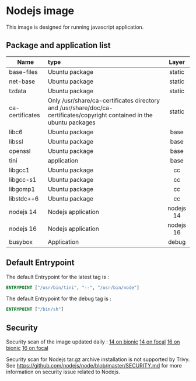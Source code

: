 # Nodejs image

This image is designed for running javascript application.

## Package and application list

| Name            | type                                                         |   Layer   |
| --------------- | :----------------------------------------------------------- | :-------: |
| base-files      | Ubuntu package                                               |  static   |
| net-base        | Ubuntu package                                               |  static   |
| tzdata          | Ubuntu package                                               |  static   |
| ca-certificates | Only /usr/share/ca-certificates directory and /usr/share/doc/ca-certificates/copyright contained in the ubuntu packages |  static   |
| libc6           | Ubuntu package                                               |   base    |
| libssl          | Ubuntu package                                               |   base    |
| openssl         | Ubuntu package                                               |   base    |
| tini            | application                                                  |   base    |
| libgcc1         | Ubuntu package                                               |   cc      |
| libgcc-s1       | Ubuntu package                                               |   cc      |
| libgomp1        | Ubuntu package                                               |   cc      |
| libstdc++6      | Ubuntu package                                               |   cc      |
| nodejs 14       | Nodejs application                                           | nodejs 14 |
| nodejs 16       | Nodejs application                                           | nodejs 16 |
| busybox         | Application                                                  |   debug   |

## Default Entrypoint

The default Entrypoint for the latest tag is :

```dockerfile
ENTRYPOINT ["/usr/bin/tini", "--", "/usr/bin/node"]
```

The default Entrypoint for the debug tag is :

```dockerfile
ENTRYPOINT ["/bin/sh"]
```

## Security

Security scan of the image updated daily : [14 on bionic](../../security/table/nodejs_14_bionic) [14 on focal](../../security/table/nodejs_14_focal) [16 on bionic](../../security/table/nodejs_16_bionic) [16 on focal](../../security/table/nodejs_16_focal)

Security scan for Nodejs tar.gz archive installation is not supported by Trivy. See https://github.com/nodejs/node/blob/master/SECURITY.md for more information on security issue related to Nodejs.

